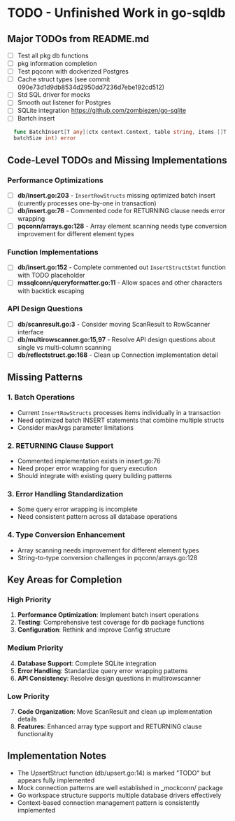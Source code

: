 # TODO - Unfinished Work in go-sqldb

## Major TODOs from README.md

- [ ] Test all pkg db functions
- [ ] pkg information completion
- [ ] Test pqconn with dockerized Postgres
- [ ] Cache struct types (see commit 090e73d1d9db8534d2950dd7236d7ebe192cd512)
- [ ] Std SQL driver for mocks
- [ ] Smooth out listener for Postgres
- [ ] SQLite integration https://github.com/zombiezen/go-sqlite
- [ ] Bartch insert
```go
  func BatchInsert[T any](ctx context.Context, table string, items []T, 
  batchSize int) error
```

## Code-Level TODOs and Missing Implementations

### Performance Optimizations

- [ ] **db/insert.go:203** - `InsertRowStructs` missing optimized batch insert (currently processes one-by-one in transaction)
- [ ] **db/insert.go:76** - Commented code for RETURNING clause needs error wrapping
- [ ] **pqconn/arrays.go:128** - Array element scanning needs type conversion improvement for different element types

### Function Implementations

- [ ] **db/insert.go:152** - Complete commented out `InsertStructStmt` function with TODO placeholder
- [ ] **mssqlconn/queryformatter.go:11** - Allow spaces and other characters with backtick escaping

### API Design Questions

- [ ] **db/scanresult.go:3** - Consider moving ScanResult to RowScanner interface
- [ ] **db/multirowscanner.go:15,97** - Resolve API design questions about single vs multi-column scanning
- [ ] **db/reflectstruct.go:168** - Clean up Connection implementation detail

## Missing Patterns

### 1. Batch Operations
- Current `InsertRowStructs` processes items individually in a transaction
- Need optimized batch INSERT statements that combine multiple structs
- Consider maxArgs parameter limitations

### 2. RETURNING Clause Support
- Commented implementation exists in insert.go:76
- Need proper error wrapping for query execution
- Should integrate with existing query building patterns

### 3. Error Handling Standardization
- Some query error wrapping is incomplete
- Need consistent pattern across all database operations

### 4. Type Conversion Enhancement
- Array scanning needs improvement for different element types
- String-to-type conversion challenges in pqconn/arrays.go:128

## Key Areas for Completion

### High Priority
1. **Performance Optimization**: Implement batch insert operations
2. **Testing**: Comprehensive test coverage for db package functions
3. **Configuration**: Rethink and improve Config structure

### Medium Priority
4. **Database Support**: Complete SQLite integration
5. **Error Handling**: Standardize query error wrapping patterns
6. **API Consistency**: Resolve design questions in multirowscanner

### Low Priority
7. **Code Organization**: Move ScanResult and clean up implementation details
8. **Features**: Enhanced array type support and RETURNING clause functionality

## Implementation Notes

- The UpsertStruct function (db/upsert.go:14) is marked "TODO" but appears fully implemented
- Mock connection patterns are well established in _mockconn/ package
- Go workspace structure supports multiple database drivers effectively
- Context-based connection management pattern is consistently implemented
